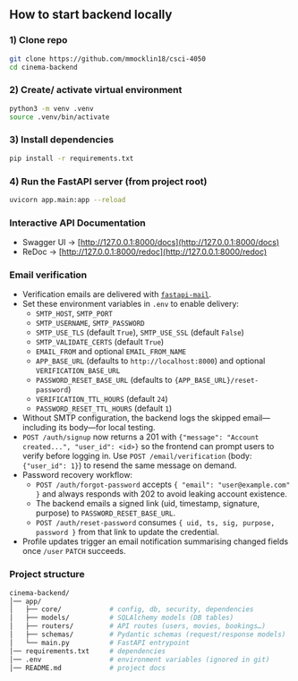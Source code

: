 

## How to start backend locally

### 1) Clone repo

```bash
git clone https://github.com/mmocklin18/csci-4050
cd cinema-backend
```

### 2) Create/ activate virtual environment
```bash
python3 -m venv .venv
source .venv/bin/activate
```

### 3) Install dependencies
```bash
pip install -r requirements.txt
```

### 4) Run the FastAPI server (from project root)
```bash
uvicorn app.main:app --reload
```

### Interactive API Documentation
- Swagger UI → [http://127.0.0.1:8000/docs](http://127.0.0.1:8000/docs)  
- ReDoc → [http://127.0.0.1:8000/redoc](http://127.0.0.1:8000/redoc)  

### Email verification
- Verification emails are delivered with [`fastapi-mail`](https://github.com/sabuhish/fastapi-mail).
- Set these environment variables in `.env` to enable delivery:
  - `SMTP_HOST`, `SMTP_PORT`
  - `SMTP_USERNAME`, `SMTP_PASSWORD`
  - `SMTP_USE_TLS` (default `True`), `SMTP_USE_SSL` (default `False`)
  - `SMTP_VALIDATE_CERTS` (default `True`)
  - `EMAIL_FROM` and optional `EMAIL_FROM_NAME`
  - `APP_BASE_URL` (defaults to `http://localhost:8000`) and optional `VERIFICATION_BASE_URL`
  - `PASSWORD_RESET_BASE_URL` (defaults to `{APP_BASE_URL}/reset-password`)
  - `VERIFICATION_TTL_HOURS` (default `24`)
  - `PASSWORD_RESET_TTL_HOURS` (default `1`)
- Without SMTP configuration, the backend logs the skipped email—including its body—for local testing.
- `POST /auth/signup` now returns a 201 with `{"message": "Account created...", "user_id": <id>}` so the frontend can prompt users to verify before logging in. Use `POST /email/verification` (body: `{"user_id": 1}`) to resend the same message on demand.
- Password recovery workflow:
  - `POST /auth/forgot-password` accepts `{ "email": "user@example.com" }` and always responds with 202 to avoid leaking account existence.
  - The backend emails a signed link (uid, timestamp, signature, purpose) to `PASSWORD_RESET_BASE_URL`.
  - `POST /auth/reset-password` consumes `{ uid, ts, sig, purpose, password }` from that link to update the credential.
- Profile updates trigger an email notification summarising changed fields once `/user` `PATCH` succeeds.

### Project structure
```bash
cinema-backend/
│── app/
│   ├── core/            # config, db, security, dependencies
│   ├── models/          # SQLAlchemy models (DB tables)
│   ├── routers/         # API routes (users, movies, bookings…)
│   ├── schemas/         # Pydantic schemas (request/response models)
│   └── main.py          # FastAPI entrypoint
│── requirements.txt     # dependencies
│── .env                 # environment variables (ignored in git)
│── README.md            # project docs
```
